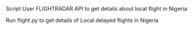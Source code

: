 Script User FLIGHTRADAR API to get details about local flight in Nigeria

Run flight.py to get details of Local delayed flights in Nigeria
